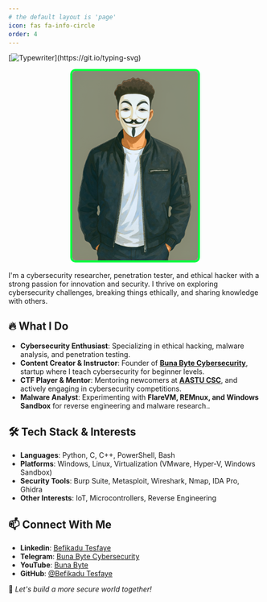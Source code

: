```yaml
---
# the default layout is 'page'
icon: fas fa-info-circle
order: 4
---
```


[![Typewriter](https://readme-typing-svg.herokuapp.com?font=Orbitron&size=30&duration=4000&color=00FF40&pause=500&center=true&random=false&width=1200&lines=$+Hi+there,+I'm+Befikadu+Tesfaye!+AKA+"0xfke"+👋;)](https://git.io/typing-svg) 


<div align="center">
  <img src="Images/bd11d19f-c5ef-4034-a374-660c3f2f1fda-removebg-preview-Picsart-AiImageEnhancer.png" 
       alt="Befikadu Tesfaye" 
       style="border: 4px solid #00FF40; border-radius: 10px; width: 250px;">
</div>


I'm a cybersecurity researcher, penetration tester, and ethical hacker with a strong passion for innovation and security. I thrive on exploring cybersecurity challenges, breaking things ethically, and sharing knowledge with others.

## 🔥 What I Do

- **Cybersecurity Enthusiast**: Specializing in ethical hacking, malware analysis, and penetration testing.
- **Content Creator & Instructor**: Founder of [**Buna Byte Cybersecurity**](https://www.youtube.com/@bunabyte), startup where I teach cybersecurity for beginner levels.
- **CTF Player & Mentor**: Mentoring newcomers at [**AASTU CSC**](https://www.linkedin.com/company/aastu-cyber-security), and actively engaging in cybersecurity competitions.
- **Malware Analyst**: Experimenting with **FlareVM, REMnux, and Windows Sandbox** for reverse engineering and malware research..

## 🛠️ Tech Stack & Interests

- **Languages**: Python, C, C++, PowerShell, Bash
- **Platforms**: Windows, Linux, Virtualization (VMware, Hyper-V, Windows Sandbox)
- **Security Tools**: Burp Suite, Metasploit, Wireshark, Nmap, IDA Pro, Ghidra
- **Other Interests**: IoT, Microcontrollers, Reverse Engineering

## 📫 Connect With Me

- **Linkedin**: [Befikadu Tesfaye](https://www.linkedin.com/in/befikadu-tesfaye)
- **Telegram**: [Buna Byte Cybersecurity](https://t.me/bunabytecs)
- **YouTube**: [Buna Byte](https://www.youtube.com/@bunabyte)
- **GitHub**: [@Befikadu Tesfaye](https://github.com/0xfke)

🚀 _Let's build a more secure world together!_
